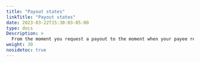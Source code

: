 ```yaml
---
title: "Payout states"
linkTitle: "Payout states"
date: 2023-03-22T15:30:03-05:00
type: docs
Description: >
  From the moment you request a payout to the moment when your payee recieves the money, the payout follows a set of states. In this section, we give a brief explanation about these states.
weight: 30
nosidetoc: true
---
```

